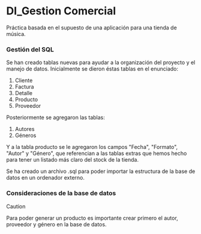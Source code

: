 # DI_Gestion Comercial
 Práctica basada en el supuesto de una aplicación para una tienda de música.

 ### Gestión del SQL
 Se han creado tablas nuevas para ayudar a la organización del proyecto y el manejo de datos. Inicialmente se dieron éstas tablas en el enunciado:
 1. Cliente
 2. Factura
 3. Detalle
 4. Producto
 5. Proveedor

Posteriormente se agregaron las tablas:
1. Autores
2. Géneros

Y a la tabla producto se le agregaron los campos "Fecha", "Formato", "Autor" y "Género", que referencian a las tablas extras que hemos hecho para tener un listado más claro del stock de la tienda.

Se ha creado un archivo .sql para poder importar la estructura de la base de datos en un ordenador externo.

### Consideraciones de la base de datos
>[!CAUTION]
>Para poder generar un producto es importante crear primero el autor, proveedor y género en la base de datos. 


